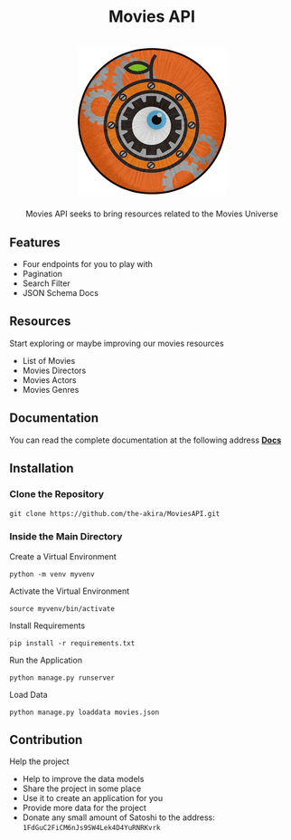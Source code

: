 <h1 align="center">Movies API</h1>

<h1 align="center">
    <img alt="avatar" src="https://raw.githubusercontent.com/the-akira/MoviesAPI/master/moviesapi/static/avatar3.png"> </br>
</h1>

<p align="center">Movies API seeks to bring resources related to the Movies Universe</p> 

## Features

- Four endpoints for you to play with
- Pagination
- Search Filter
- JSON Schema Docs

## Resources

Start exploring or maybe improving our movies resources

- List of Movies
- Movies Directors
- Movies Actors
- Movies Genres

## Documentation

You can read the complete documentation at the following address **[Docs](https://mooviesapi.herokuapp.com/documentation/)**

## Installation

### Clone the Repository

```
git clone https://github.com/the-akira/MoviesAPI.git
```

### Inside the Main Directory

Create a Virtual Environment

```
python -m venv myvenv
```

Activate the Virtual Environment

```
source myvenv/bin/activate
```

Install Requirements

```
pip install -r requirements.txt
```

Run the Application

```
python manage.py runserver
```

Load Data

```
python manage.py loaddata movies.json
```

## Contribution

Help the project

- Help to improve the data models
- Share the project in some place
- Use it to create an application for you
- Provide more data for the project
- Donate any small amount of Satoshi to the address: `1FdGuC2FiCM6nJs9SW4Lek4D4YuRNRKvrk`